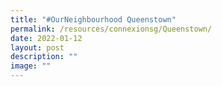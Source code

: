 ```yaml
---
title: "#OurNeighbourhood Queenstown"
permalink: /resources/connexionsg/Queenstown/
date: 2022-01-12
layout: post
description: ""
image: ""
---
```


